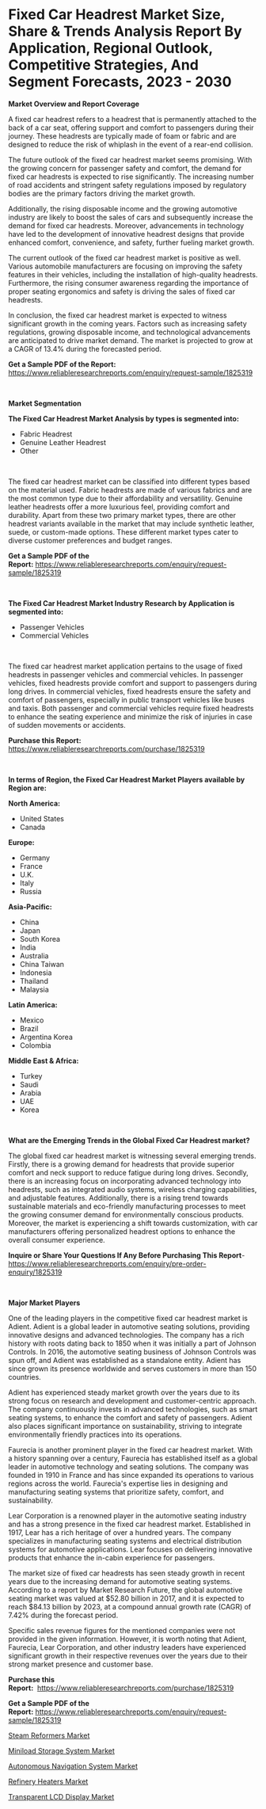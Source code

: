 <p><h1>Fixed Car Headrest Market Size, Share & Trends Analysis Report By Application, Regional Outlook, Competitive Strategies, And Segment Forecasts, 2023 - 2030</h1></p><p><strong>Market Overview and Report Coverage</strong></p>
<p><p>A fixed car headrest refers to a headrest that is permanently attached to the back of a car seat, offering support and comfort to passengers during their journey. These headrests are typically made of foam or fabric and are designed to reduce the risk of whiplash in the event of a rear-end collision.</p><p>The future outlook of the fixed car headrest market seems promising. With the growing concern for passenger safety and comfort, the demand for fixed car headrests is expected to rise significantly. The increasing number of road accidents and stringent safety regulations imposed by regulatory bodies are the primary factors driving the market growth.</p><p>Additionally, the rising disposable income and the growing automotive industry are likely to boost the sales of cars and subsequently increase the demand for fixed car headrests. Moreover, advancements in technology have led to the development of innovative headrest designs that provide enhanced comfort, convenience, and safety, further fueling market growth.</p><p>The current outlook of the fixed car headrest market is positive as well. Various automobile manufacturers are focusing on improving the safety features in their vehicles, including the installation of high-quality headrests. Furthermore, the rising consumer awareness regarding the importance of proper seating ergonomics and safety is driving the sales of fixed car headrests.</p><p>In conclusion, the fixed car headrest market is expected to witness significant growth in the coming years. Factors such as increasing safety regulations, growing disposable income, and technological advancements are anticipated to drive market demand. The market is projected to grow at a CAGR of 13.4% during the forecasted period.</p></p>
<p><strong>Get a Sample PDF of the Report:</strong> <a href="https://www.reliableresearchreports.com/enquiry/request-sample/1825319">https://www.reliableresearchreports.com/enquiry/request-sample/1825319</a></p>
<p>&nbsp;</p>
<p><strong>Market Segmentation</strong></p>
<p><strong>The Fixed Car Headrest Market Analysis by types is segmented into:</strong></p>
<p><ul><li>Fabric Headrest</li><li>Genuine Leather Headrest</li><li>Other</li></ul></p>
<p>&nbsp;</p>
<p><p>The fixed car headrest market can be classified into different types based on the material used. Fabric headrests are made of various fabrics and are the most common type due to their affordability and versatility. Genuine leather headrests offer a more luxurious feel, providing comfort and durability. Apart from these two primary market types, there are other headrest variants available in the market that may include synthetic leather, suede, or custom-made options. These different market types cater to diverse customer preferences and budget ranges.</p></p>
<p><strong>Get a Sample PDF of the Report:</strong>&nbsp;<a href="https://www.reliableresearchreports.com/enquiry/request-sample/1825319">https://www.reliableresearchreports.com/enquiry/request-sample/1825319</a></p>
<p>&nbsp;</p>
<p><strong>The Fixed Car Headrest Market Industry Research by Application is segmented into:</strong></p>
<p><ul><li>Passenger Vehicles</li><li>Commercial Vehicles</li></ul></p>
<p>&nbsp;</p>
<p><p>The fixed car headrest market application pertains to the usage of fixed headrests in passenger vehicles and commercial vehicles. In passenger vehicles, fixed headrests provide comfort and support to passengers during long drives. In commercial vehicles, fixed headrests ensure the safety and comfort of passengers, especially in public transport vehicles like buses and taxis. Both passenger and commercial vehicles require fixed headrests to enhance the seating experience and minimize the risk of injuries in case of sudden movements or accidents.</p></p>
<p><strong>Purchase this Report:</strong>&nbsp; <a href="https://www.reliableresearchreports.com/purchase/1825319">https://www.reliableresearchreports.com/purchase/1825319</a></p>
<p>&nbsp;</p>
<p><strong>In terms of Region, the Fixed Car Headrest Market Players available by Region are:</strong></p>
<p>
    <p> <strong> North America: </strong>
        <ul>
            <li>United States</li>
            <li>Canada</li>
        </ul>
        </p> 
    <p> <strong> Europe: </strong>
        <ul>
            <li>Germany</li>
            <li>France</li>
            <li>U.K.</li>
            <li>Italy</li>
            <li>Russia</li>
        </ul>
        </p> 
    <p> <strong> Asia-Pacific: </strong>
        <ul>
            <li>China</li>
            <li>Japan</li>
            <li>South Korea</li>
            <li>India</li>
            <li>Australia</li>
            <li>China Taiwan</li>
            <li>Indonesia</li>
            <li>Thailand</li>
            <li>Malaysia</li>
        </ul>
        </p> 
    <p> <strong> Latin America: </strong>
        <ul>
            <li>Mexico</li>
            <li>Brazil</li>
            <li>Argentina Korea</li>
            <li>Colombia</li>
        </ul>
        </p> 
    <p> <strong> Middle East & Africa: </strong>
        <ul>
            <li>Turkey</li>
            <li>Saudi</li>
            <li>Arabia</li>
            <li>UAE</li>
            <li>Korea</li>
        </ul>
    </p>
    </p>
<p>&nbsp;</p>
<p><strong>What are the Emerging Trends in the Global Fixed Car Headrest market?</strong></p>
<p><p>The global fixed car headrest market is witnessing several emerging trends. Firstly, there is a growing demand for headrests that provide superior comfort and neck support to reduce fatigue during long drives. Secondly, there is an increasing focus on incorporating advanced technology into headrests, such as integrated audio systems, wireless charging capabilities, and adjustable features. Additionally, there is a rising trend towards sustainable materials and eco-friendly manufacturing processes to meet the growing consumer demand for environmentally conscious products. Moreover, the market is experiencing a shift towards customization, with car manufacturers offering personalized headrest options to enhance the overall consumer experience.</p></p>
<p><strong>Inquire or Share Your Questions If Any Before Purchasing This Report</strong>- <a href="https://www.reliableresearchreports.com/enquiry/pre-order-enquiry/1825319">https://www.reliableresearchreports.com/enquiry/pre-order-enquiry/1825319</a></p>
<p>&nbsp;</p>
<p><strong>Major Market Players</strong></p>
<p><p>One of the leading players in the competitive fixed car headrest market is Adient. Adient is a global leader in automotive seating solutions, providing innovative designs and advanced technologies. The company has a rich history with roots dating back to 1850 when it was initially a part of Johnson Controls. In 2016, the automotive seating business of Johnson Controls was spun off, and Adient was established as a standalone entity. Adient has since grown its presence worldwide and serves customers in more than 150 countries.</p><p>Adient has experienced steady market growth over the years due to its strong focus on research and development and customer-centric approach. The company continuously invests in advanced technologies, such as smart seating systems, to enhance the comfort and safety of passengers. Adient also places significant importance on sustainability, striving to integrate environmentally friendly practices into its operations.</p><p>Faurecia is another prominent player in the fixed car headrest market. With a history spanning over a century, Faurecia has established itself as a global leader in automotive technology and seating solutions. The company was founded in 1910 in France and has since expanded its operations to various regions across the world. Faurecia's expertise lies in designing and manufacturing seating systems that prioritize safety, comfort, and sustainability.</p><p>Lear Corporation is a renowned player in the automotive seating industry and has a strong presence in the fixed car headrest market. Established in 1917, Lear has a rich heritage of over a hundred years. The company specializes in manufacturing seating systems and electrical distribution systems for automotive applications. Lear focuses on delivering innovative products that enhance the in-cabin experience for passengers.</p><p>The market size of fixed car headrests has seen steady growth in recent years due to the increasing demand for automotive seating systems. According to a report by Market Research Future, the global automotive seating market was valued at $52.80 billion in 2017, and it is expected to reach $84.13 billion by 2023, at a compound annual growth rate (CAGR) of 7.42% during the forecast period.</p><p>Specific sales revenue figures for the mentioned companies were not provided in the given information. However, it is worth noting that Adient, Faurecia, Lear Corporation, and other industry leaders have experienced significant growth in their respective revenues over the years due to their strong market presence and customer base.</p></p>
<p><strong>Purchase this Report:</strong>&nbsp;&nbsp;<a href="https://www.reliableresearchreports.com/purchase/1825319">https://www.reliableresearchreports.com/purchase/1825319</a></p>
<p></p>
<p><strong>Get a Sample PDF of the Report:</strong>&nbsp;<a href="https://www.reliableresearchreports.com/enquiry/request-sample/1825319">https://www.reliableresearchreports.com/enquiry/request-sample/1825319</a></p>
<p><p><a href="https://www.linkedin.com/pulse/steam-reformers-market-research-report-unlocks-analysis-financial-pxv0e/">Steam Reformers Market</a></p><p><a href="https://www.linkedin.com/pulse/miniload-storage-system-market-research-report-unlocks-analysis-ecoie/">Miniload Storage System Market</a></p><p><a href="https://medium.com/@aliwilldvm/autonomous-navigation-system-market-size-market-outlook-and-market-forecast-2023-to-2030-c716d3dc28d9">Autonomous Navigation System Market</a></p><p><a href="https://www.linkedin.com/pulse/refinery-heaters-market-insights-players-forecast-till-2030-qr9we/">Refinery Heaters Market</a></p><p><a href="https://medium.com/@dritasmani2022/transparent-lcd-display-market-research-report-its-history-and-forecast-2023-to-2030-80b0f4fb8a62">Transparent LCD Display Market</a></p></p>
